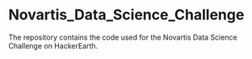 # Novartis_Data_Science_Challenge
The repository contains the code used for the Novartis Data Science Challenge on HackerEarth.

